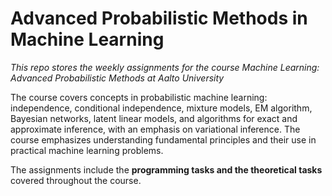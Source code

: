 # Advanced Probabilistic Methods in Machine Learning

*This repo stores the weekly assignments for the course Machine Learning: Advanced Probabilistic Methods at Aalto University*

The course covers concepts in probabilistic machine learning: independence, conditional independence, mixture models, EM algorithm, Bayesian networks, latent linear models, and algorithms for exact and approximate inference, with an emphasis on variational inference. The course emphasizes understanding fundamental principles and their use in practical machine learning problems.

The assignments include the **programming tasks and the theoretical tasks** covered throughout the course. 
